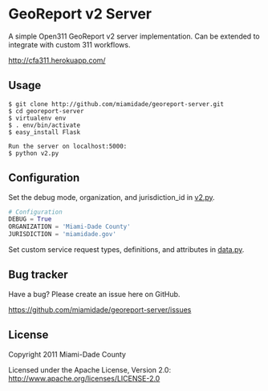 GeoReport v2 Server
===================

A simple Open311 GeoReport v2 server implementation.  Can be extended to integrate with custom 311 workflows.

http://cfa311.herokuapp.com/

Usage
-----
```
$ git clone http://github.com/miamidade/georeport-server.git
$ cd georeport-server
$ virtualenv env
$ . env/bin/activate
$ easy_install Flask

Run the server on localhost:5000:
$ python v2.py
```


Configuration
-------------

Set the debug mode, organization, and jurisdiction_id in [v2.py](https://github.com/miamidade/georeport-server/blob/master/v2.py).

```python
# Configuration
DEBUG = True
ORGANIZATION = 'Miami-Dade County'
JURISDICTION = 'miamidade.gov'
```

Set custom service request types, definitions, and attributes in [data.py](https://github.com/miamidade/georeport-server/blob/master/data.py).


Bug tracker
-----------

Have a bug? Please create an issue here on GitHub.

https://github.com/miamidade/georeport-server/issues


License
-------

Copyright 2011 Miami-Dade County

Licensed under the Apache License, Version 2.0: http://www.apache.org/licenses/LICENSE-2.0

